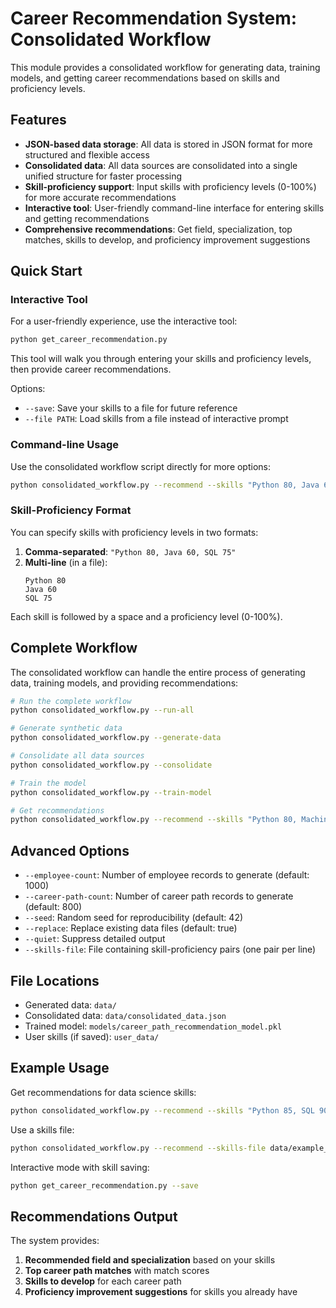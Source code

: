 # Career Recommendation System: Consolidated Workflow

This module provides a consolidated workflow for generating data, training models, and getting career recommendations based on skills and proficiency levels.

## Features

-   **JSON-based data storage**: All data is stored in JSON format for more structured and flexible access
-   **Consolidated data**: All data sources are consolidated into a single unified structure for faster processing
-   **Skill-proficiency support**: Input skills with proficiency levels (0-100%) for more accurate recommendations
-   **Interactive tool**: User-friendly command-line interface for entering skills and getting recommendations
-   **Comprehensive recommendations**: Get field, specialization, top matches, skills to develop, and proficiency improvement suggestions

## Quick Start

### Interactive Tool

For a user-friendly experience, use the interactive tool:

```bash
python get_career_recommendation.py
```

This tool will walk you through entering your skills and proficiency levels, then provide career recommendations.

Options:

-   `--save`: Save your skills to a file for future reference
-   `--file PATH`: Load skills from a file instead of interactive prompt

### Command-line Usage

Use the consolidated workflow script directly for more options:

```bash
python consolidated_workflow.py --recommend --skills "Python 80, Java 60, SQL 75"
```

### Skill-Proficiency Format

You can specify skills with proficiency levels in two formats:

1. **Comma-separated**: `"Python 80, Java 60, SQL 75"`
2. **Multi-line** (in a file):
    ```
    Python 80
    Java 60
    SQL 75
    ```

Each skill is followed by a space and a proficiency level (0-100%).

## Complete Workflow

The consolidated workflow can handle the entire process of generating data, training models, and providing recommendations:

```bash
# Run the complete workflow
python consolidated_workflow.py --run-all

# Generate synthetic data
python consolidated_workflow.py --generate-data

# Consolidate all data sources
python consolidated_workflow.py --consolidate

# Train the model
python consolidated_workflow.py --train-model

# Get recommendations
python consolidated_workflow.py --recommend --skills "Python 80, Machine Learning 75"
```

## Advanced Options

-   `--employee-count`: Number of employee records to generate (default: 1000)
-   `--career-path-count`: Number of career path records to generate (default: 800)
-   `--seed`: Random seed for reproducibility (default: 42)
-   `--replace`: Replace existing data files (default: true)
-   `--quiet`: Suppress detailed output
-   `--skills-file`: File containing skill-proficiency pairs (one pair per line)

## File Locations

-   Generated data: `data/`
-   Consolidated data: `data/consolidated_data.json`
-   Trained model: `models/career_path_recommendation_model.pkl`
-   User skills (if saved): `user_data/`

## Example Usage

Get recommendations for data science skills:

```bash
python consolidated_workflow.py --recommend --skills "Python 85, SQL 90, Machine Learning 75, Statistics 70, Data Analysis 80, TensorFlow 65"
```

Use a skills file:

```bash
python consolidated_workflow.py --recommend --skills-file data/example_skill_proficiency.txt
```

Interactive mode with skill saving:

```bash
python get_career_recommendation.py --save
```

## Recommendations Output

The system provides:

1. **Recommended field and specialization** based on your skills
2. **Top career path matches** with match scores
3. **Skills to develop** for each career path
4. **Proficiency improvement suggestions** for skills you already have
